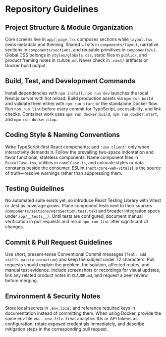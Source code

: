 # Repository Guidelines

## Project Structure & Module Organization
Core screens live in `app/`; `page.tsx` composes sections while `layout.tsx` owns metadata and theming. Shared UI sits in `components/layout`, narrative sections in `components/sections`, and reusable primitives in `components/ui`. Global CSS belongs in `styles/globals.css`, static files in `public/`, and product framing notes in `CLAUDE.md`. Never check in `.next/` artifacts or Docker build output.

## Build, Test, and Development Commands
Install dependencies with `npm install`. `npm run dev` launches the local Next.js server with hot reload. Build production assets via `npm run build` and validate them either with `npm run start` or the standalone Docker flow. Run `npm run lint` before every commit for TypeScript, accessibility, and link checks. Container work uses `npm run docker:build`, `npm run docker:start`, and `npm run docker:stop`.

## Coding Style & Naming Conventions
Write TypeScript-first React components; add `'use client'` only when interactivity demands it. Follow the prevailing two-space indentation and favor functional, stateless components. Name component files in `PascalCase.tsx`, utilities in `camelCase.ts`, and colocate styles or data constants beside the consumer. ESLint (`next/core-web-vitals`) is the source of truth—resolve warnings rather than suppressing them.

## Testing Guidelines
No automated suite exists yet, so introduce React Testing Library with Vitest or Jest as coverage grows. Place component tests next to their sources (`components/sections/HeroSection.test.tsx`) and broader integration specs under `app/__tests__/`. Until tests are configured, document manual verification in pull requests and rerun `npm run lint` after significant UI changes.

## Commit & Pull Request Guidelines
Use short, present-tense Conventional Commit messages (`feat: add skills matrix animation`) and keep the subject under 72 characters. Pull requests should explain the problem, the solution, affected routes, and manual test evidence. Include screenshots or recordings for visual updates, link any related product notes in `CLAUDE.md`, and request a peer review before merging.

## Environment & Security Notes
Store local secrets in `.env.local` and reference required keys in documentation instead of committing them. When using Docker, provide the same env file via `--env-file`. Treat analytics IDs or API tokens as configuration, rotate exposed credentials immediately, and describe mitigation steps in the corresponding pull request.
